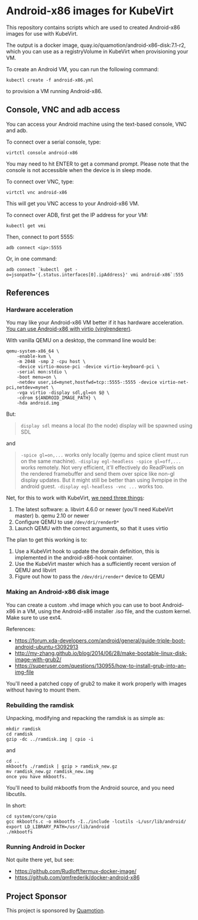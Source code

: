 # Android-x86 images for KubeVirt

This repository contains scripts which are used to created Android-x86 images
for use with KubeVirt.

The output is a docker image, quay.io/quamotion/android-x86-disk:7.1-r2, which
you can use as a registryVolume in KubeVirt when provisioning your VM.

To create an Android VM, you can run the following command:

```
kubectl create -f android-x86.yml
```

to provision a VM running Android-x86.

## Console, VNC and adb access

You can access your Android machine using the text-based console,
VNC and adb.

To connect over a serial console, type:

```
virtctl console android-x86
```

You may need to hit ENTER to get a command prompt. Please note
that the console is not accessible when the device is in sleep
mode.

To connect over VNC, type:

```
virtctl vnc android-x86
```

This will get you VNC access to your Android-x86 VM.

To connect over ADB, first get the IP address for your VM:

```
kubectl get vmi
```

Then, connect to port 5555:

```
adb connect <ip>:5555
```

Or, in one command:

```
adb connect `kubectl  get -o=jsonpath='{.status.interfaces[0].ipAddress}' vmi android-x86`:555
```

## References

### Hardware acceleration

You may like your Android-x86 VM better if it has hardware acceleration. [You can use Android-x86 with
virtio (virglrenderer)](https://groups.google.com/forum/#!msg/android-x86/enPcst6oQ_w/8Etr0aEZAAAJ).

With vanilla QEMU on a desktop, the command line would be:

```
qemu-system-x86_64 \
    -enable-kvm \
    -m 2048 -smp 2 -cpu host \
    -device virtio-mouse-pci -device virtio-keyboard-pci \
    -serial mon:stdio \
    -boot menu=on \
    -netdev user,id=mynet,hostfwd=tcp::5555-:5555 -device virtio-net-pci,netdev=mynet \
    -vga virtio -display sdl,gl=on $@ \
    -cdrom ${ANDROID_IMAGE_PATH} \
    -hda android.img
```

But:

> `display sdl` means a local (to the node) display will be spawned using SDL

and

> `-spice gl=on,...` works only locally (qemu and spice client must run on the same machine).
> `-display egl-headless -spice gl=off,...` works remotely.  Not very efficient, it'll effectively do ReadPixels on the rendered framebuffer and send them over spice like non-gl display updates.  But it might still be better than using llvmpipe in the android guest.
> `-display egl-headless -vnc ...` works too.


Net, for this to work with KubeVirt, [we need three things](https://groups.google.com/d/msg/kubevirt-dev/7xYZQtILpJM/KtTqLnO9AAAJ):

1. The latest software:
   a. libvirt 4.6.0 or newer (you'll need KubeVirt master)
   b. qemu 2.10 or newer
2. Configure QEMU to use `/dev/dri/renderD*` 
3. Launch QEMU with the correct arguments, so that it uses virtio

The plan to get this working is to:
1. Use a KubeVirt hook to update the domain definition, this is implemented in the android-x86-hook container.
2. Use the KubeVirt master which has a sufficiently recent version of QEMU and libvirt
3. Figure out how to pass the `/dev/dri/render*` device to QEMU

### Making an Android-x86 disk image

You can create a custom .vhd image which you can use to boot Android-x86 in a VM, using the
Android-x86 installer .iso file, and the custom kernel. Make sure to use ext4.

References:

- https://forum.xda-developers.com/android/general/guide-triple-boot-android-ubuntu-t3092913
- http://my-zhang.github.io/blog/2014/06/28/make-bootable-linux-disk-image-with-grub2/
- https://superuser.com/questions/130955/how-to-install-grub-into-an-img-file

You'll need a patched copy of grub2 to make it work properly with images without having
to mount them.

### Rebuilding the ramdisk
Unpacking, modifying and repacking the ramdisk is as simple as:

```
mkdir ramdisk
cd ramdisk
gzip -dc ../ramdisk.img | cpio -i
```
and

```
cd ..
mkbootfs ./ramdisk | gzip > ramdisk_new.gz
mv ramdisk_new.gz ramdisk_new.img
once you have mkbootfs.
```

You'll need to build mkbootfs from the Android source, and you need libcutils.

In short:

```
cd system/core/cpio
gcc mkbootfs.c -o mkbootfs -I../include -lcutils -L/usr/lib/android/
export LD_LIBRARY_PATH=/usr/lib/android
./mkbootfs
```

### Running Android in Docker

Not quite there yet, but see:
- https://github.com/Rudloff/termux-docker-image/
- https://github.com/qmfrederik/docker-android-x86

## Project Sponsor

This project is sponsored by [Quamotion](http://quamotion.mobi).
